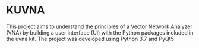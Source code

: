 # KUVNA
This project aims to understand the principles of a Vector Network Analyzer (VNA) by building a user interface (UI) with the Python packages included in the uvna kit. The project was developed using Python 3.7 and PyQt5
